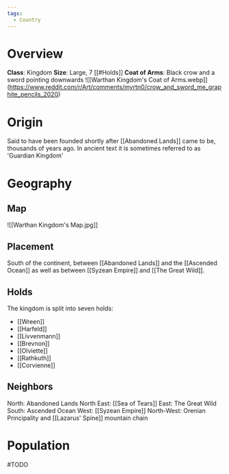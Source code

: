 ```yaml
---
tags:
  - Country
---
```

# Overview
**Class**: Kingdom
**Size**: Large, 7 [[#Holds]]
**Coat of Arms**: Black crow and a sword pointing downwards
![[Warthan Kingdom's Coat of Arms.webp]]
(https://www.reddit.com/r/Art/comments/myrtn0/crow_and_sword_me_graphite_pencils_2020)

# Origin
Said to have been founded shortly after [[Abandoned Lands]] came to be, thousands of years ago.
In ancient text it is sometimes referred to as 'Guardian Kingdom'

# Geography
## Map
![[Warthan Kingdom's Map.jpg]]
## Placement
South of the continent, between [[Abandoned Lands]] and the [[Ascended Ocean]] as well as between [[Syzean Empire]] and [[The Great Wild]].

## Holds
The kingdom is split into seven holds:
- [[Wreen]]
- [[Harfeld]]
- [[Livvenmann]]
- [[Brevnon]]
- [[Olviette]]
- [[Rathkuth]]
- [[Corvienne]]

## Neighbors
North: Abandoned Lands
North East: [[Sea of Tears]]
East: The Great Wild
South: Ascended Ocean
West: [[Syzean Empire]]
North-West: Orenian Principality and [[Lazarus' Spine]] mountain chain
# Population
#TODO 